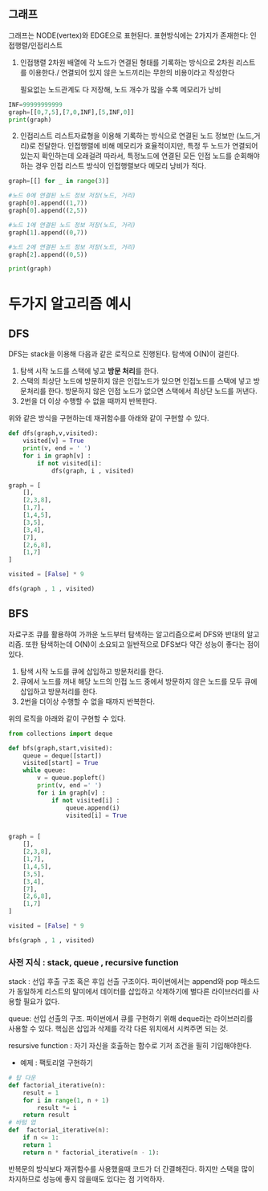 ## 그래프

그래프는 NODE(vertex)와 EDGE으로 표현된다. 표현방식에는 2가지가 존재한다: 인접행렬/인접리스트

1.  인접행렬 2차원 배열에 각 노드가 연결된 형태를 기록하는 방식으로 2차원 리스트를 이용한다./ 연결되어 있지 않은 노드끼리는 무한의 비용이라고 작성한다

    필요없는 노드관계도 다 저장해, 노드 개수가 많을 수록 메모리가 낭비

```python
INF=99999999999
graph=[[0,7,5],[7,0,INF],[5,INF,0]]
print(graph)
```

2.  인접리스트 리스트자료형을 이용해 기록하는 방식으로 연결된 노드 정보만 (노드,거리)로 전달한다. 인접행렬에 비해 메모리가 효율적이지만, 특정 두 노드가 연결되어있는지 확인하는데 오래걸려 따라서, 특정노드에 연결된 모든 인접 노드를 순회해야하는 경우 인접 리스트 방식이 인접행렬보다 메모리 낭비가 적다.

```python
graph=[[] for _ in range(3)]

#노드 0에 연결된 노드 정보 저장(노드, 거리)
graph[0].append((1,7))
graph[0].append((2,5))

#노드 1에 연결된 노드 정보 저장(노드, 거리)
graph[1].append((0,7))

#노드 2에 연결된 노드 정보 저장(노드, 거리)
graph[2].append((0,5))

print(graph)
```

# 두가지 알고리즘 예시

## DFS

DFS는 stack을 이용해 다음과 같은 로직으로 진행된다. 탐색에 O(N)이 걸린다.

1.  탐색 시작 노드를 스택에 넣고 **방문 처리**를 한다.
2.  스택의 최상단 노드에 방문하지 않은 인접노드가 있으면 인접노드를 스택에 넣고 방문처리를 한다. 방문하지 않은 인접 노드가 없으면 스택에서 최상단 노드를 꺼낸다.
3.  2번을 더 이상 수행할 수 없을 때까지 반복한다.

위와 같은 방식을 구현하는데 재귀함수를 아래와 같이 구현할 수 있다.

```python
def dfs(graph,v,visited):
    visited[v] = True
    print(v, end = ' ')
    for i in graph[v] :
        if not visited[i]:
            dfs(graph, i , visited)

graph = [
    [],
    [2,3,8],
    [1,7],
    [1,4,5],
    [3,5],
    [3,4],
    [7],
    [2,6,8],
    [1,7]
]

visited = [False] * 9

dfs(graph , 1 , visited)
```

## BFS

자료구조 큐를 활용하여 가까운 노드부터 탐색하는 알고리즘으로써 DFS와 반대의 알고리즘. 또한 탐색하는데 O(N)이 소요되고 일반적으로 DFS보다 약간 성능이 좋다는 점이 있다.

1.  탐색 시작 노드를 큐에 삽입하고 방문처리를 한다.
2.  큐에서 노드를 꺼내 해당 노드의 인접 노드 중에서 방문하지 않은 노드를 모두 큐에 삽입하고 방문처리를 한다.
3.  2번을 더이상 수행할 수 없을 때까지 반복한다.

위의 로직을 아래와 같이 구현할 수 있다.

```python
from collections import deque

def bfs(graph,start,visited):
    queue = deque([start])
    visited[start] = True
    while queue:
        v = queue.popleft()
        print(v, end =' ')
        for i in graph[v] :
            if not visited[i] :
                queue.append(i)
                visited[i] = True


graph = [
    [],
    [2,3,8],
    [1,7],
    [1,4,5],
    [3,5],
    [3,4],
    [7],
    [2,6,8],
    [1,7]
]

visited = [False] * 9

bfs(graph , 1 , visited)
```

### 사전 지식 : stack, queue , recursive function

stack : 선입 후출 구조 혹은 후입 선출 구조이다. 파이썬에서는 append와 pop 매소드가 동일하게 리스트의 말미에서 데이터를 삽입하고 삭제하기에 별다른 라이브러리를 사용할 필요가 없다.

queue: 선입 선출의 구조. 파이썬에서 큐를 구현하기 위해 deque라는 라이브러리를 사용할 수 있다. 핵심은 삽입과 삭제를 각각 다른 위치에서 시켜주면 되는 것.

resursive function : 자기 자신을 호출하는 함수로 기저 조건을 필히 기입해야한다.

- 예제 : 팩토리얼 구현하기

```python
# 탑 다운
def factorial_iterative(n):
	result = 1
	for i in range(1, n + 1)
		result *= i
	return result
# 바텀 업
def  factorial_iterative(n):
	if n <= 1:
	return 1
	return n * factorial_iterative(n - 1):

```

반복문의 방식보다 재귀함수를 사용했을때 코드가 더 간결해진다. 하지만 스택을 많이 차지하므로 성능에 좋지 않을때도 있다는 점 기억하자.
